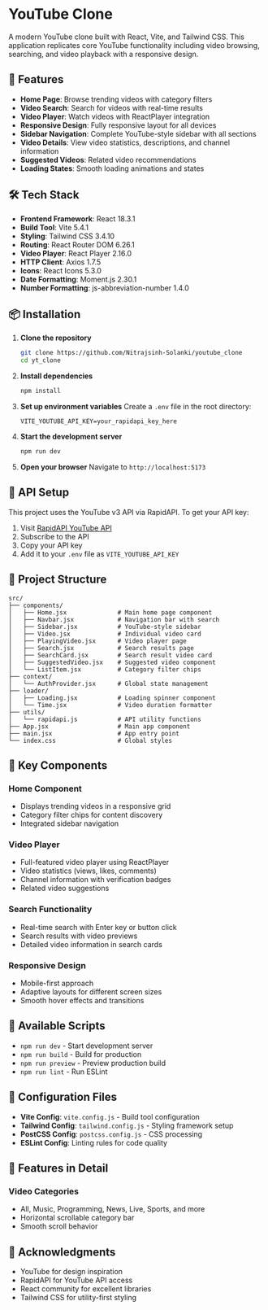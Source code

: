 # YouTube Clone

A modern YouTube clone built with React, Vite, and Tailwind CSS. This application replicates core YouTube functionality including video browsing, searching, and video playback with a responsive design.

## 🚀 Features

- **Home Page**: Browse trending videos with category filters
- **Video Search**: Search for videos with real-time results
- **Video Player**: Watch videos with ReactPlayer integration
- **Responsive Design**: Fully responsive layout for all devices
- **Sidebar Navigation**: Complete YouTube-style sidebar with all sections
- **Video Details**: View video statistics, descriptions, and channel information
- **Suggested Videos**: Related video recommendations
- **Loading States**: Smooth loading animations and states

## 🛠️ Tech Stack

- **Frontend Framework**: React 18.3.1
- **Build Tool**: Vite 5.4.1
- **Styling**: Tailwind CSS 3.4.10
- **Routing**: React Router DOM 6.26.1
- **Video Player**: React Player 2.16.0
- **HTTP Client**: Axios 1.7.5
- **Icons**: React Icons 5.3.0
- **Date Formatting**: Moment.js 2.30.1
- **Number Formatting**: js-abbreviation-number 1.4.0

## 📦 Installation

1. **Clone the repository**
   ```bash
   git clone https://github.com/Nitrajsinh-Solanki/youtube_clone
   cd yt_clone
   ```

2. **Install dependencies**
   ```bash
   npm install
   ```

3. **Set up environment variables**
   Create a `.env` file in the root directory:
   ```env
   VITE_YOUTUBE_API_KEY=your_rapidapi_key_here
   ```

4. **Start the development server**
   ```bash
   npm run dev
   ```

5. **Open your browser**
   Navigate to `http://localhost:5173`

## 🔑 API Setup

This project uses the YouTube v3 API via RapidAPI. To get your API key:

1. Visit [RapidAPI YouTube API](https://rapidapi.com/ytdlfree/api/youtube-v31/)
2. Subscribe to the API
3. Copy your API key
4. Add it to your `.env` file as `VITE_YOUTUBE_API_KEY`

## 📁 Project Structure

```
src/
├── components/
│   ├── Home.jsx              # Main home page component
│   ├── Navbar.jsx            # Navigation bar with search
│   ├── Sidebar.jsx           # YouTube-style sidebar
│   ├── Video.jsx             # Individual video card
│   ├── PlayingVideo.jsx      # Video player page
│   ├── Search.jsx            # Search results page
│   ├── SearchCard.jsx        # Search result video card
│   ├── SuggestedVideo.jsx    # Suggested video component
│   └── ListItem.jsx          # Category filter chips
├── context/
│   └── AuthProvider.jsx      # Global state management
├── loader/
│   ├── Loading.jsx           # Loading spinner component
│   └── Time.jsx              # Video duration formatter
├── utils/
│   └── rapidapi.js           # API utility functions
├── App.jsx                   # Main app component
├── main.jsx                  # App entry point
└── index.css                 # Global styles
```

## 🎯 Key Components

### Home Component
- Displays trending videos in a responsive grid
- Category filter chips for content discovery
- Integrated sidebar navigation

### Video Player
- Full-featured video player using ReactPlayer
- Video statistics (views, likes, comments)
- Channel information with verification badges
- Related video suggestions

### Search Functionality
- Real-time search with Enter key or button click
- Search results with video previews
- Detailed video information in search cards

### Responsive Design
- Mobile-first approach
- Adaptive layouts for different screen sizes
- Smooth hover effects and transitions

## 🚀 Available Scripts

- `npm run dev` - Start development server
- `npm run build` - Build for production
- `npm run preview` - Preview production build
- `npm run lint` - Run ESLint


## 🔧 Configuration Files

- **Vite Config**: `vite.config.js` - Build tool configuration
- **Tailwind Config**: `tailwind.config.js` - Styling framework setup
- **PostCSS Config**: `postcss.config.js` - CSS processing
- **ESLint Config**: Linting rules for code quality

## 🌟 Features in Detail

### Video Categories
- All, Music, Programming, News, Live, Sports, and more
- Horizontal scrollable category bar
- Smooth scroll behavior



## 🙏 Acknowledgments

- YouTube for design inspiration
- RapidAPI for YouTube API access
- React community for excellent libraries
- Tailwind CSS for utility-first styling
